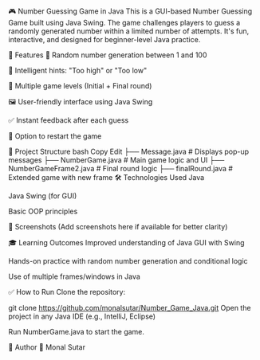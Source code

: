 🎮 Number Guessing Game in Java
This is a GUI-based Number Guessing Game built using Java Swing. The game challenges players to guess a randomly generated number within a limited number of attempts. It's fun, interactive, and designed for beginner-level Java practice.

🚀 Features
🎲 Random number generation between 1 and 100

🧠 Intelligent hints: "Too high" or "Too low"

🎯 Multiple game levels (Initial + Final round)

🖼️ User-friendly interface using Java Swing

✅ Instant feedback after each guess

🔄 Option to restart the game

📁 Project Structure
bash
Copy
Edit
├── Message.java             # Displays pop-up messages
├── NumberGame.java         # Main game logic and UI
├── NumberGameFrame2.java   # Final round logic
├── finalRound.java         # Extended game with new frame
🛠️ Technologies Used
Java

Java Swing (for GUI)

Basic OOP principles

📸 Screenshots
(Add screenshots here if available for better clarity)

🎓 Learning Outcomes
Improved understanding of Java GUI with Swing

Hands-on practice with random number generation and conditional logic

Use of multiple frames/windows in Java

✅ How to Run
Clone the repository:

git clone https://github.com/monalsutar/Number_Game_Java.git
Open the project in any Java IDE (e.g., IntelliJ, Eclipse)

Run NumberGame.java to start the game.

📌 Author
👤 Monal Sutar
